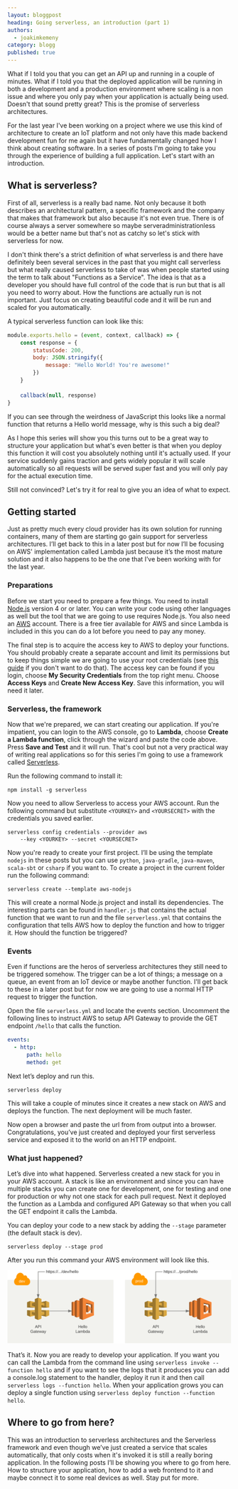 ```yaml
---
layout: bloggpost
heading: Going serverless, an introduction (part 1)
authors:
  - joakimkemeny
category: blogg
published: true
---
```


What if I told you that you can get an API up and running in a couple of minutes. What if I told you that the deployed application will be running in both a development and a production environment where scaling is a non issue and where you only pay when your application is actually being used. Doesn't that sound pretty great? This is the promise of serverless architectures. 

For the last year I've been working on a project where we use this kind of architecture to create an IoT platform and not only have this made backend development fun for me again but it have fundamentally changed how I think about creating software. In a series of posts I'm going to take you through the experience of building a full application. Let's start with an introduction.

<!--more-->

## What is serverless?

First of all, serverless is a really bad name. Not only because it both describes an architectural pattern, a specific framework and the company that makes that framework but also because it's not even true. There is of course always a server somewhere so maybe serveradministrationless would be a better name but that's not as catchy so let's stick with serverless for now.

I don't think there's a strict definition of what serverless is and there have definitely been several services in the past that you might call serverless but what really caused serverless to take of was when people started using the term to talk about "Functions as a Service". The idea is that as a developer you should have full control of the code that is run but that is all you need to worry about. How the functions are actually run is not important. Just focus on creating beautiful code and it will be run and scaled for you automatically.

A typical serverless function can look like this:

~~~ javascript
module.exports.hello = (event, context, callback) => {
	const response = {
		statusCode: 200,
		body: JSON.stringify({
			message: "Hello World! You're awesome!"
		})
	}

	callback(null, response)
}
~~~

If you can see through the weirdness of JavaScript this looks like a normal function that returns a Hello world message, why is this such a big deal? 

As I hope this series will show you this turns out to be a great way to structure your application but what's even better is that when you deploy this function it will cost you absolutely nothing until it's actually used. If your service suddenly gains traction and gets widely popular it will scale automatically so all requests will be served super fast and you will only pay for the actual execution time.

Still not convinced? Let's try it for real to give you an idea of what to expect.

## Getting started

Just as pretty much every cloud provider has its own solution for running containers, many of them are starting go gain support for serverless architectures. I’ll get back to this in a later post but for now I’ll be focusing on AWS' implementation called Lambda just because it’s the most mature solution and it also happens to be the one that I’ve been working with for the last year.

### Preparations

Before we start you need to prepare a few things. You need to install [Node.js](https://nodejs.org/en/download) version 4 or or later. You can write your code using other languages as well but the tool that we are going to use requires Node.js. You also need an [AWS](https://aws.amazon.com) account. There is a free tier available for AWS and since Lambda is included in this you can do a lot before you need to pay any money.

The final step is to acquire the access key to AWS to deploy your functions. You should probably create a separate account and limit its permissions but to keep things simple we are going to use your root credentials (see [this guide](https://serverless.com/framework/docs/providers/aws/guide/credentials) if you don't want to do that). The access key can be found if you login, choose **My Security Credentials** from the top right menu. Choose **Access Keys** and **Create New Access Key**. Save this information, you will need it later.

### Serverless, the framework

Now that we're prepared, we can start creating our application. If you're impatient, you can login to the AWS console, go to **Lambda**, choose **Create a Lambda function**, click through the wizard and paste the code above. Press **Save and Test** and it will run. That's cool but not a very practical way of writing real applications so for this series I'm going to use a framework called [Serverless](https://serverless.com).

Run the following command to install it:

~~~ shell
npm install -g serverless
~~~

Now you need to allow Serverless to access your AWS account. Run the following command but substitute `<YOURKEY>` and `<YOURSECRET>` with the credentials you saved earlier.

~~~ shell
serverless config credentials --provider aws
	--key <YOURKEY> --secret <YOURSECRET>
~~~

Now you're ready to create your first project. I’ll be using the template `nodejs` in these posts but you can use `python`, `java-gradle`, `java-maven`, `scala-sbt` or `csharp` if you want to. To create a project in the current folder run the following command:

~~~ shell
serverless create --template aws-nodejs
~~~

This will create a normal Node.js project and install its dependencies. The interesting parts can be found in `handler.js` that contains the actual function that we want to run and the file `serverless.yml` that contains the configuration that tells AWS how to deploy the function and how to trigger it. How should the function be triggered?

### Events

Even if functions are the heros of serverless architectures they still need to be triggered somehow. The trigger can be a lot of things; a message on a queue, an event from an IoT device or maybe another function. I'll get back to these in a later post but for now we are going to use a normal HTTP request to trigger the function.

Open the file `serverless.yml` and locate the events section. Uncomment the following lines to instruct AWS to setup API Gateway to provide the GET endpoint `/hello` that calls the function.

~~~ yaml
events:
  - http:
      path: hello
      method: get
~~~

Next let’s deploy and run this.

~~~ shell
serverless deploy
~~~

This will take a couple of minutes since it creates a new stack on AWS and deploys the function. The next deployment will be much faster.

Now open a browser and paste the url from from output into a browser. Congratulations, you’ve just created and deployed your first serverless service and exposed it to the world on an HTTP endpoint.

### What just happened?

Let’s dive into what happened. Serverless created a new stack for you in your AWS account. A stack is like an environment and since you can have multiple stacks you can create one for development, one for testing and one for production or why not one stack for each pull request. Next it deployed the function as a Lambda and configured API Gateway so that when you call the GET endpoint it calls the Lambda. 

You can deploy your code to a new stack by adding the `--stage` parameter (the default stack is dev).

~~~ shell
serverless deploy --stage prod
~~~


After you run this command your AWS environment will look like this.

![AWS Image](/images/blogg/serverless-1-aws.png)

That’s it. Now you are ready to develop your application. If you want you can call the Lambda from the command line using `serverless invoke --function hello` and if you want to see the logs that it produces you can add a console.log statement to the handler, deploy it run it and then call `serverless logs --function hello`. When your application grows you can deploy a single function using `serverless deploy function --function hello`.

## Where to go from here?

This was an introduction to serverless architectures and the Serverless framework and even though we’ve just created a service that scales automatically, that only costs when it's invoked it is still a really boring application. In the following posts I’ll be showing you where to go from here. How to structure your application, how to add a web frontend to it and maybe connect it to some real devices as well. Stay put for more.
